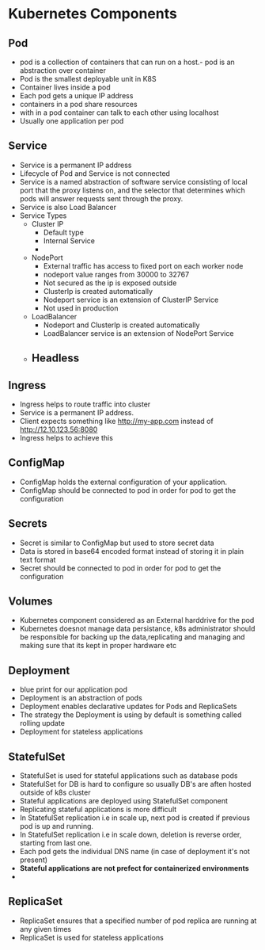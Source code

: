 # Kubernetes Components

## Pod
-   pod is a collection of containers that can run on a host.- pod is an abstraction over container
-   Pod is the smallest deployable unit in K8S
-   Container lives inside a pod
-   Each pod gets a unique IP address
-   containers in a pod share resources
-   with in a pod container can talk to each other using localhost
-   Usually one application per pod

## Service
-   Service is a permanent IP address
-   Lifecycle of Pod and Service is not connected
-   Service is a named abstraction of software service consisting of local port that the proxy listens on, and the selector that determines which pods will answer requests sent through the proxy.
-   Service is also Load Balancer
-   Service Types
    -   Cluster IP
        -   Default type
        -   Internal Service
        -   
    -   NodePort
        -   External traffic has access to fixed port on each worker node
        -   nodeport value ranges from 30000 to 32767
        -   Not secured as the ip is exposed outside 
        -   ClusterIp is created automatically
        -   Nodeport service is an extension of ClusterIP Service 
        -   Not used in production
    -   LoadBalancer
        -   Nodeport and ClusterIp is created automatically
        -   LoadBalancer service is an extension of NodePort Service
    -   Headless
        -   

## Ingress
-   Ingress helps to route traffic into cluster
-   Service is a permanent IP address. 
-   Client expects something like http://my-app.com instead of http://12.10.123.56:8080
-   Ingress helps to achieve this

## ConfigMap
-   ConfigMap holds the external configuration of your application.
-   ConfigMap should be connected to pod in order for pod to get the configuration

## Secrets
-   Secret is similar to ConfigMap but used to store secret data
-   Data is stored in base64 encoded format instead of storing it in plain text format
-   Secret should be connected to pod in order for pod to get the configuration

## Volumes
-   Kubernetes component considered as an External harddrive for the pod
-   Kubernetes doesnot manage data persistance, k8s administrator should be responsible for backing up the data,replicating and managing and making sure that its kept in proper hardware etc

## Deployment
-   blue print for our application pod
-   Deployment is an abstraction of pods
-   Deployment enables declarative updates for Pods and ReplicaSets
-   The strategy the Deployment is using by default is something called rolling update 
-   Deployment for stateless applications

## StatefulSet
-   StatefulSet is used for stateful applications such as database pods
-   StatefulSet for DB is hard to configure so usually DB's are aften hosted outside of k8s cluster
-   Stateful applications are deployed using StatefulSet component
-   Replicating stateful applications is more difficult
-   In StatefulSet replication i.e in scale up, next pod is created if previous pod is up and running.
-   In StatefulSet replication i.e in scale down, deletion is reverse order, starting from last one.
-   Each pod gets the individual DNS name (in case of deployment it's not present)
-   **Stateful applications are not prefect for containerized environments**
-   

## ReplicaSet
-   ReplicaSet ensures that a specified number of pod replica are running at any given times
-   ReplicaSet is used for stateless applications